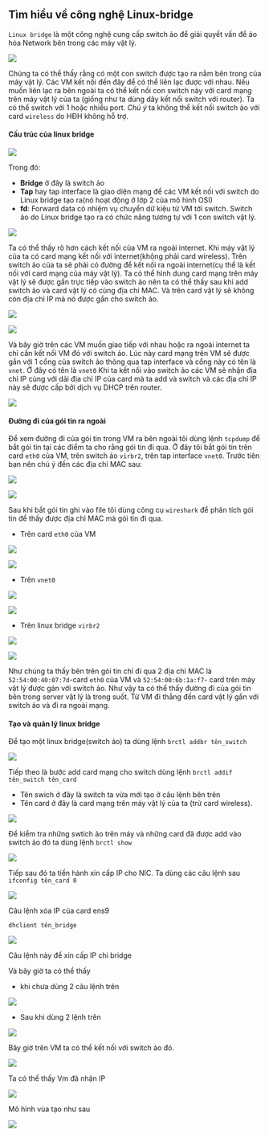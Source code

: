 ## Tìm hiểu về công nghệ Linux-bridge
`Linux bridge` là một công nghệ cung cấp switch ảo để giải quyết vấn đề ảo hóa Network bên trong các máy vật lý.

![](https://github.com/niemdinhtrong/NIEMDT/blob/master/KVM/images/Linux-bridge/2.png)

Chúng ta có thể thấy rằng có một con switch được tạo ra nằm bên trong của máy vật lý. Các VM kết nối đến đây để có thể liên lạc được với nhau. Nếu muốn liên lạc ra bên ngoài ta có thể kết nối con switch này với card mạng trên máy vật lý của ta (giống như ta dùng dây kết nối switch với router). Ta có thể switch với 1 hoặc nhiều port.
*Chú ý* ta không thể kết nối switch ảo với card `wireless` do HĐH không hỗ trợ.
#### Cấu trúc của linux bridge

![](https://github.com/niemdinhtrong/NIEMDT/blob/master/KVM/images/Linux-bridge/1.png)

Trong đó:
* **Bridge** ở đây là switch ảo 
* **Tap** hay tap interface là giao diện mạng để các VM kết nối với switch do Linux bridge tạo ra(nó hoạt động ở lớp 2 của mô hình OSI)
* **fd**: Forward data có nhiệm vụ chuyển dữ kiệu từ VM tới switch.
Switch ảo do Linux bridge tạo ra có chức năng tương tự với 1 con switch vật lý.

![](https://github.com/niemdinhtrong/NIEMDT/blob/master/KVM/images/Linux-bridge/3.png)

Ta có thể thấy rõ hơn cách kết nối của VM ra ngoài internet. Khi máy vật lý của ta có card mạng kết nối với internet(không phải card wireless). Trên switch ảo của ta sẽ phải có đường để kết nối ra ngoài internet(cụ thể là kết nối với card mạng của máy vật lý). Ta có thể hình dung card mạng trên máy vật lý sẽ được gắn trực tiếp vào switch ảo nên ta có thể thấy sau khi add switch ảo và card vật lý có cùng địa chỉ MAC. Và trên card vật lý sẽ không còn địa chỉ IP mà nó được gắn cho switch ảo.

![](https://github.com/niemdinhtrong/NIEMDT/blob/master/KVM/images/Linux-bridge/4.png)

![](https://github.com/niemdinhtrong/NIEMDT/blob/master/KVM/images/Linux-bridge/5.png)

Và bây giờ trên các VM muốn giao tiếp với nhau hoặc ra ngoài internet ta chỉ cần kết nối VM đó với switch ảo. Lúc này card mạng trên VM sẽ được gắn với 1 cổng của switch ảo thông qua  tap interface và cổng này có tên là `vnet`. Ở đây có tên là `vnet0`
Khi ta kết nối vào switch ảo các VM sẽ nhận địa chỉ IP cùng với dải địa chỉ IP của card mà ta add và switch và các địa chỉ IP này sẽ được cấp bởi dịch vụ DHCP trên router.

![](https://github.com/niemdinhtrong/NIEMDT/blob/master/KVM/images/Linux-bridge/6.png)

#### Đường đi của gói tin ra ngoài 
Để xem đường đi của gói tin trong VM ra bên ngoài tôi dùng lệnh `tcpdump` để bắt gói tin tại các điểm ta cho rằng gói tin đi qua. Ở đây tôi bắt gói tin trên card `eth0` của VM, trên switch ảo `virbr2`, trên tap interface `vnet0`.
Trước tiên bạn nên chú ý đến các địa chỉ MAC sau:

![](https://github.com/niemdinhtrong/NIEMDT/blob/master/KVM/images/Linux-bridge/8.png)

![](https://github.com/niemdinhtrong/NIEMDT/blob/master/KVM/images/Linux-bridge/9.png)

Sau khi bắt gói tin ghi vào file tôi dùng công cụ `wireshark` để phân tích gói tin để thấy được địa chỉ MAC mà gói tin đi qua.
 * Trên card `eth0` của VM

![](https://github.com/niemdinhtrong/NIEMDT/blob/master/KVM/images/Linux-bridge/rth0.1.png)

![](https://github.com/niemdinhtrong/NIEMDT/blob/master/KVM/images/Linux-bridge/eth0.2.png)

 * Trên `vnet0`

![](https://github.com/niemdinhtrong/NIEMDT/blob/master/KVM/images/Linux-bridge/vnet0.1.png)

![](https://github.com/niemdinhtrong/NIEMDT/blob/master/KVM/images/Linux-bridge/vnet0.2.png)

 * Trên linux bridge `virbr2`

![](https://github.com/niemdinhtrong/NIEMDT/blob/master/KVM/images/Linux-bridge/virbr2.1.png)

![](https://github.com/niemdinhtrong/NIEMDT/blob/master/KVM/images/Linux-bridge/virbr2.2.png)

Như chúng ta thấy bên trên gói tin chỉ đi qua 2 địa chỉ MAC là `52:54:00:40:07:7d`-card `eth0` của VM và `52:54:00:6b:1a:f7`- card trên máy vật lý được gán với switch ảo. Như vậy ta có thể thấy đường đi của gói tin bên trong server vật lý là trong suốt. Từ VM đi thẳng đến card vật lý gắn với switch ảo và đi ra ngoài mạng.
#### Tạo và quản lý linux bridge
Để tạo một linux bridge(switch ảo) ta dùng lệnh 
`brctl addbr tên_switch`

![](https://github.com/niemdinhtrong/NIEMDT/blob/master/KVM/images/Linux-bridge/10.png)

Tiếp theo là bước add card mạng cho switch dùng lệnh 
`brctl addif tên_switch tên_card`
 * Tên swich ở đây là switch ta vừa mới tạo ở câu lệnh bên trên
 * Tên card ở đây là card mạng trên máy vật lý của ta (trừ card wireless).

![](https://github.com/niemdinhtrong/NIEMDT/blob/master/KVM/images/Linux-bridge/13.png)

Để kiểm tra những swtich ảo trên máy và những card đã được add vào switch ảo đó ta dùng lệnh 
`brctl show`

![](https://github.com/niemdinhtrong/NIEMDT/blob/master/KVM/images/Linux-bridge/14.png)

Tiếp sau đó ta tiến hành xin cấp IP cho NIC. Ta dùng các câu lệnh sau
`ifconfig tên_card 0`

![](https://github.com/niemdinhtrong/NIEMDT/blob/master/KVM/images/Linux-bridge/22.png)

Câu lệnh xóa IP của card ens9

`dhclient tên_bridge`

![](https://github.com/niemdinhtrong/NIEMDT/blob/master/KVM/images/Linux-bridge/16.png)

Câu lệnh này để xin cấp IP chi bridge

Và bây giờ ta có thể thấy
 * khi chưa dùng 2 câu lệnh trên

![](https://github.com/niemdinhtrong/NIEMDT/blob/master/KVM/images/Linux-bridge/17.png)

 * Sau khi dùng 2 lệnh trên

![](https://github.com/niemdinhtrong/NIEMDT/blob/master/KVM/images/Linux-bridge/18.png)

Bây giờ trên VM ta có thể kết nối với switch ảo đó.

![](https://github.com/niemdinhtrong/NIEMDT/blob/master/KVM/images/Linux-bridge/20.png)

Ta có thể thấy Vm đã nhận IP

![](https://github.com/niemdinhtrong/NIEMDT/blob/master/KVM/images/Linux-bridge/19.png)

Mô hình vùa tạo như sau

![](https://github.com/niemdinhtrong/NIEMDT/blob/master/KVM/images/Linux-bridge/21.png)